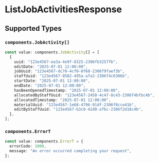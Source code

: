 # ListJobActivitiesResponse


## Supported Types

### `components.JobActivity[]`

```typescript
const value: components.JobActivity[] = [
  {
    uuid: "123e4567-ea3a-4e9f-8325-2306fb3257fb",
    editDate: "2025-07-01 12:00:00",
    jobUuid: "123e4567-dc78-4cf0-8f68-2306f9faef3b",
    staffUuid: "123e4567-0582-495a-afa2-2306f4c6306b",
    startDate: "2025-07-01 12:00:00",
    endDate: "2025-07-01 12:00:00",
    hasBeenOpenedTimestamp: "2025-07-01 12:00:00",
    allocatedByStaffUuid: "123e4567-2458-4c47-8c43-2306f4bfbc4b",
    allocatedTimestamp: "2025-07-01 12:00:00",
    materialUuid: "123e4567-1e68-4796-91df-2306f8cce41b",
    editByStaffUuid: "123e4567-b3c0-42d0-afbc-2306f2d18c4b",
  },
];
```

### `components.ErrorT`

```typescript
const value: components.ErrorT = {
  errorCode: 1000,
  message: "An error occurred completing your request",
};
```

